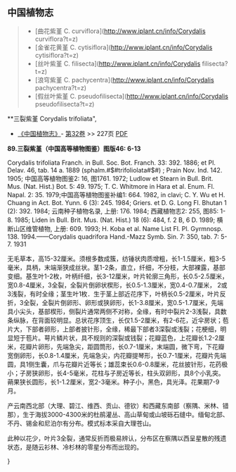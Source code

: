 

## 中国植物志

> * [曲花紫堇  C.  curviflora](http://www.iplant.cn/info/Corydalis curviflora?t=z)
> * [金雀花黄堇  C.  cytisiflora](http://www.iplant.cn/info/Corydalis cytisiflora?t=z)
> * [丝叶紫堇  C.  filisecta](http://www.iplant.cn/info/Corydalis filisecta?t=z)
> * [浪穹紫堇  C.  pachycentra](http://www.iplant.cn/info/Corydalis pachycentra?t=z)
> * [假丝叶紫堇  C.  pseudofilisecta](http://www.iplant.cn/info/Corydalis pseudofilisecta?t=z)


**三裂紫堇 Corydalis trifoliata",

* [《中国植物志》](http://www.iplant.cn/frps)- [第32卷](http://www.iplant.cn/frps/vol/32) >> 227页 [PDF](http://www.iplant.cn/frps/pdf/32/227.pdf)


**89.三裂紫堇（中国高等植物图鉴）图版46: 6-13**

Corydalis trifoliata Franch. in Bull. Soc. Bot. Franch. 33: 392. 1886; et Pl. Delav. 46, tab. 14 a. 1889 (sphalm.#$#trifoliolata#$#) ; Prain Nov. Ind. 142. 1905; 中国高等植物图鉴2: 16, 图1761. 1972; Ludlow et Stearn in Bull. Brit. Mus. (Nat. Hist.) Bot. 5: 49. 1975; T. C. Whitmore in Hara et al. Enum. Fl. Napal. 2: 35. 1979;中国高等植物图鉴补编1: 664. 1982, in clavi; C. Y. Wu et H. Chuang in Act. Bot. Yunn. 6 (3): 245. 1984; Griers. et D. G. Long Fl. Bhutan 1 (2): 392. 1984; 云南种子植物名录, 上册: 176. 1984; 西藏植物志2: 255, 图85: 1-8. 1985; Liden in Bull. Brit. Mus. (Nat. Hist.) 18 (6): 484, f. 2 B, 6 D. 1989; 横断山区维管植物, 上册: 609. 1993; H. Koba et al. Name List Fl. Pl. Gyrmnosp. 138. 1994.——Corydalis quadrifora Hand.-Mazz Symb. Sin. 7: 350, tab. 7: 5-7. 1931

无毛草本，高15-32厘米。须根多数成簇，纺锤状肉质增粗，长1-1.5厘米，粗3-5毫米，具柄，末端渐狭成丝状。茎1-2条，直立，纤细，不分枝，大部裸露，基部变细。基生叶1-2枚，叶柄纤细，长3-12厘米，叶片轮廓三角形，长0.5-2.5厘米，宽0.8-4厘米，3全裂，全裂片倒卵状楔形，长0.5-1.3厘米，宽0.4-0.7厘米， 2或3浅裂，有时全缘；茎生叶1枚．生于茎上部近花序下，叶柄长0.5-2厘米，叶片反折，3全裂，全裂片倒卵形、卵形或狭卵形，长1-3.8厘米，宽0.5-1.7厘米，先端具小尖头，基部楔形，侧裂片通常两侧不对称，全缘，有时中裂片2-3浅裂，具数条纵脉，在背面较明显。总状花序顶生，长仅1.5-2厘米，有2-6花，近伞房状；苞片大，下部者卵形，上部者披针形，全缘，稀最下部者3深裂或浅裂；花梗细，明显短于苞片。萼片鳞片状，具不规则的深裂或钱裂；花瓣蓝色，上花瓣长1.2-2厘米，花瓣片卵形，先端急尖，距圆筒形，长0.7-1厘米，末端圆，微下弯，下花瓣宽倒卵形，长0.8-1.4厘米，先端急尖，内花瓣提琴形，长0.7-1厘米，花瓣片先端圆，具1侧生囊，爪与花瓣片近等长；雄蕊束长0.6-0.8厘米，花丝披针形，花药极小；子房狭卵形，长4-5毫米，花柱与子房近等长，柱头双卵形，具8个小乳突。蒴果狭长圆形，长1-1.2厘米，宽2-3毫米。种子小，黑色，具光泽。花果期7-9月。

产云南西北部（大理、碧江、维西、贡山、德钦）和西藏东南部（察隅、米林、错那），生于海拔3000-4300米的杜鹃灌丛、高山草甸或山坡砾石缝中。缅甸北部、不丹、锡金和尼泊尔有分布。模式标本采自大理苍山。

此种以花少，叶片3全裂，通常反折而极易辨认，分布区在察隅以西呈星散的残遗状态，是随云衫林、冷杉林的零星分布而出现的。

}